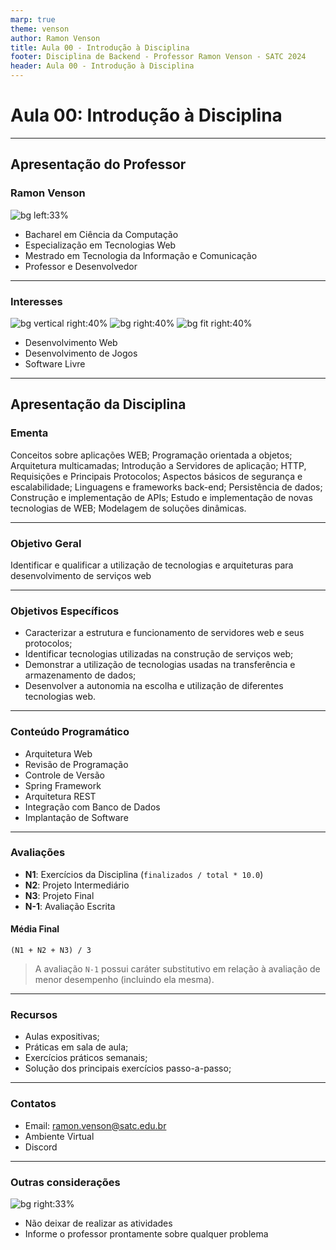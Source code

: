 ```yaml
---
marp: true
theme: venson
author: Ramon Venson
title: Aula 00 - Introdução à Disciplina
footer: Disciplina de Backend - Professor Ramon Venson - SATC 2024
header: Aula 00 - Introdução à Disciplina
---
```


<!-- 
_class: lead
-->

# Aula 00: Introdução à Disciplina

---

<!--
paginate: true 
class: normal
-->

## Apresentação do Professor
### Ramon Venson

![bg left:33%](../../assets/img/rvenson_profile.jpg)

* Bacharel em Ciência da Computação
* Especialização em Tecnologias Web
* Mestrado em Tecnologia da Informação e Comunicação
* Professor e Desenvolvedor

---

### Interesses

![bg vertical right:40%](../../assets/img/world_generator.png)
![bg right:40%](../../assets/img/phototype_001.png)
![bg fit right:40%](../../assets/img/free_tools.png)

* Desenvolvimento Web
* Desenvolvimento de Jogos
* Software Livre

---

## Apresentação da Disciplina
### Ementa

Conceitos sobre aplicações WEB; Programação orientada a objetos; Arquitetura multicamadas; Introdução a Servidores de aplicação; HTTP, Requisições e Principais Protocolos; Aspectos básicos de segurança e escalabilidade; Linguagens e frameworks back-end; Persistência de dados; Construção e implementação de APIs; Estudo e implementação de novas tecnologias de WEB; Modelagem de soluções dinâmicas.

---

### Objetivo Geral

Identificar e qualificar a utilização de tecnologias e arquiteturas para desenvolvimento de serviços web

---

### Objetivos Específicos

* Caracterizar a estrutura e funcionamento de servidores web e seus protocolos;
* Identificar tecnologias utilizadas na construção de serviços web;
* Demonstrar a utilização de tecnologias usadas na transferência e armazenamento de dados;
* Desenvolver a autonomia na escolha e utilização de diferentes tecnologias web.

---

### Conteúdo Programático

* Arquitetura Web
* Revisão de Programação
* Controle de Versão
* Spring Framework
* Arquitetura REST
* Integração com Banco de Dados
* Implantação de Software

---

### Avaliações

* **N1**: Exercícios da Disciplina (`finalizados / total * 10.0`)
* **N2**: Projeto Intermediário
* **N3**: Projeto Final
* **N-1**: Avaliação Escrita

#### Média Final

`(N1 + N2 + N3) / 3`

> A avaliação `N-1` possui caráter substitutivo em relação à avaliação de menor desempenho (incluindo ela mesma).

---

### Recursos

* Aulas expositivas;
* Práticas em sala de aula;
* Exercícios práticos semanais;
* Solução dos principais exercícios passo-a-passo;

---

### Contatos

* Email: ramon.venson@satc.edu.br
* Ambiente Virtual
* Discord

---

### Outras considerações

![bg right:33%](https://media0.giphy.com/media/RIhNQOjGa39Ze/giphy.gif)

* Não deixar de realizar as atividades
* Informe o professor prontamente sobre qualquer problema